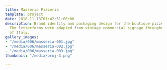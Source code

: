```yaml
---
title: Masseria Pizzeria
template: project
date: 2018-11-18T01:42:51+00:00
description: Brand identity and packaging design for the boutique pizzeria chain “Masseria”.
  The letterforms were adapted from vintage commercial signage throughout the streets
  of Italy.
gallery_images:
- "/media/006/masseria-001.jpg"
- "/media/006/masseria-002.jpg"
- "/media/006/masseria-003.jpg"
thumbnail: "/media/proj-3.png"

---
```

